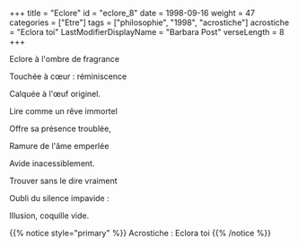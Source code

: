 +++
title = "Eclore"
id = "eclore_8"
date = 1998-09-16
weight = 47
categories = ["Etre"]
tags = ["philosophie", "1998", "acrostiche"]
acrostiche = "Eclora toi"
LastModifierDisplayName = "Barbara Post"
verseLength = 8
+++

Eclore à l'ombre de fragrance

Touchée à cœur : réminiscence

Calquée à l'œuf originel.

Lire comme un rêve immortel

Offre sa présence troublée,

Ramure de l'âme emperlée

Avide inacessiblement.

Trouver sans le dire vraiment

Oubli du silence impavide :

Illusion, coquille vide.

{{% notice style="primary" %}}
Acrostiche : Eclora toi
{{% /notice %}}

